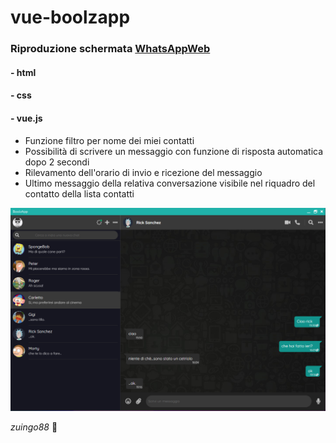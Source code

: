 # vue-boolzapp

### Riproduzione schermata [WhatsAppWeb](https://web.whatsapp.com/)

#### - html
#### - css
#### - vue.js

- Funzione filtro per nome dei miei contatti
- Possibilità di scrivere un messaggio con funzione di risposta automatica dopo 2 secondi
- Rilevamento dell'orario di invio e ricezione del messaggio
- Ultimo messaggio della relativa conversazione visibile nel riquadro del contatto della lista contatti


![Alt text](./boolzapp.png?raw=true "screenshot")

*zuingo88* :octopus:
